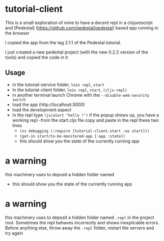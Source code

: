 # tutorial-client

This is a small exploration of mine to have a decent repl in a clojurescript and [Pedestal] (https://github.com/pedestal/pedestal) based app running in the browser


I copied the app from the tag 2.1.1 of the Pedestal tutorial.

I just created a new pedestal project (with the new 0.2.2 version of the tools) and copied the code in it

## Usage

 - in the tutorial-service folder, `lein repl`, `start`
 - In the tutorial-client folder, `lein repl`, `start`, `(cljs-repl)`
 - in another terminal launch Chrome with the `--disable-web-security switch`
 - load the app (http://localhost:3000)
 - load the development aspect
 - in the repl type `(js/alert "hello !")` if the popup shows up, you have a working repl
 -from the start.cljs file copy and paste in the repl these two lines
   - `(ns debugging (:require [tutorial-client.start :as start]))`
   - `(get-in start/to-be-monitored-app [:app :state])`
   - this should show you the state of the currently running app

# a warning

this machinery uses to deposit  a hidden folder named
   - this should show you the state of the currently running app

# a warning

this machinery uses to deposit  a hidden folder named `.repl` in the project root. Sometimes the repl behaves incorrectly and shows inexplicable errors. Before anything else, throw away the `.repl` folder, restart the servers and try again
